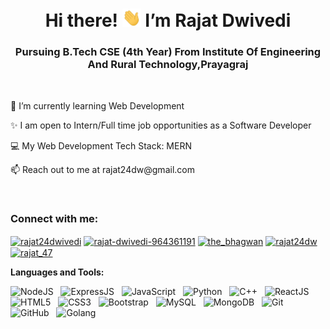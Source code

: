 <h1 align="center" dir="auto">Hi there! <img
        src="https://raw.githubusercontent.com/ABSphreak/ABSphreak/master/gifs/Hi.gif"
        style="max-width: 100%; display: inline-block; width:30px;"> I’m Rajat Dwivedi</h1>
<h3 align="center" dir="auto">Pursuing B.Tech CSE (4th Year) From Institute Of Engineering And Rural
    Technology,Prayagraj</h3>
<br>
<p>
    <g-emoji class="g-emoji" alias="seedling"
        fallback-src="https://github.githubassets.com/images/icons/emoji/unicode/1f331.png">🌱</g-emoji>
    I’m currently learning Web Development
</p>
<p>✨ I am open to Intern/Full time job opportunities as a Software Developer</p>
<p>💻 My Web Development Tech Stack: MERN </p>
<p>📫 Reach out to me at rajat24dw@gmail.com</p>
<br>


<h3 align="left">Connect with me:</h3>
<p align="left">
    <a href="https://twitter.com/rajat24dwivedi" target="blank"><img align="center"
            src="https://raw.githubusercontent.com/rahuldkjain/github-profile-readme-generator/master/src/images/icons/Social/twitter.svg"
            alt="rajat24dwivedi" height="30" width="40" /></a>
    <a href="https://linkedin.com/in/rajat-dwivedi-964361191" target="blank"><img align="center"
            src="https://raw.githubusercontent.com/rahuldkjain/github-profile-readme-generator/master/src/images/icons/Social/linked-in-alt.svg"
            alt="rajat-dwivedi-964361191" height="30" width="40" /></a>
    <a href="https://www.codechef.com/users/the_bhagwan" target="blank"><img align="center"
            src="https://cdn.jsdelivr.net/npm/simple-icons@3.1.0/icons/codechef.svg" alt="the_bhagwan" height="30"
            width="40" /></a>
    <a href="https://www.hackerrank.com/rajat24dw" target="blank"><img align="center"
            src="https://raw.githubusercontent.com/rahuldkjain/github-profile-readme-generator/master/src/images/icons/Social/hackerrank.svg"
            alt="rajat24dw" height="30" width="40" /></a>
    <a href="https://www.leetcode.com/rajat_47" target="blank"><img align="center"
            src="https://raw.githubusercontent.com/rahuldkjain/github-profile-readme-generator/master/src/images/icons/Social/leet-code.svg"
            alt="rajat_47" height="30" width="40" /></a>
</p>

**Languages and Tools:** 

![NodeJS](https://img.shields.io/badge/-NodeJS-black?logo=nodedotjs&style=social)&nbsp;&nbsp;
![ExpressJS](https://img.shields.io/badge/-ExpressJS-black?logo=express&style=social)&nbsp;&nbsp;
![JavaScript](https://img.shields.io/badge/-JavaScript-black?logo=javascript&style=social)&nbsp;&nbsp;
![Python](https://img.shields.io/badge/-Python-black?logo=Python&style=social)&nbsp;&nbsp;
![C++](https://img.shields.io/badge/-C++-black?logo=cplusplus&style=social)&nbsp;&nbsp;
![ReactJS](https://img.shields.io/badge/-ReactJS-black?logo=react&style=social)&nbsp;&nbsp;
![HTML5](https://img.shields.io/badge/-HTML5-black?logo=html5&style=social)&nbsp;&nbsp;
![CSS3](https://img.shields.io/badge/-CSS3-black?logo=css3&style=social)&nbsp;&nbsp;
![Bootstrap](https://img.shields.io/badge/-Bootstrap-black?logo=bootstrap&style=social)&nbsp;&nbsp;
![MySQL](https://img.shields.io/badge/-MySQL-black?logo=mysql&style=social)&nbsp;&nbsp;
![MongoDB](https://img.shields.io/badge/-MongoDB-black?logo=mongodb&style=social)&nbsp;&nbsp;
![Git](https://img.shields.io/badge/-Git-black?logo=git&style=social)&nbsp;&nbsp;
![GitHub](https://img.shields.io/badge/-GitHub-black?logo=github&style=social)&nbsp;&nbsp;
![Golang](https://img.shields.io/badge/-Golang-black?logo=go&style=social)&nbsp;&nbsp;

            

<!---
rkmdCodes/rkmdCodes is a ✨ special ✨ repository because its `README.md` (this file) appears on your GitHub profile.
You can click the Preview link to take a look at your changes.
--->
